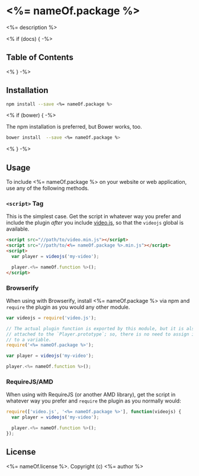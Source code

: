 # <%= nameOf.package %>

<%= description %>

<% if (docs) { -%>
## Table of Contents

<!-- START doctoc -->
<!-- END doctoc -->
<% } -%>
## Installation

```sh
npm install --save <%= nameOf.package %>
```
<% if (bower) { -%>

The npm installation is preferred, but Bower works, too.

```sh
bower install  --save <%= nameOf.package %>
```
<% } -%>

## Usage

To include <%= nameOf.package %> on your website or web application, use any of the following methods.

### `<script>` Tag

This is the simplest case. Get the script in whatever way you prefer and include the plugin _after_ you include [video.js][videojs], so that the `videojs` global is available.

```html
<script src="//path/to/video.min.js"></script>
<script src="//path/to/<%= nameOf.package %>.min.js"></script>
<script>
  var player = videojs('my-video');

  player.<%= nameOf.function %>();
</script>
```

### Browserify

When using with Browserify, install <%= nameOf.package %> via npm and `require` the plugin as you would any other module.

```js
var videojs = require('video.js');

// The actual plugin function is exported by this module, but it is also
// attached to the `Player.prototype`; so, there is no need to assign it
// to a variable.
require('<%= nameOf.package %>');

var player = videojs('my-video');

player.<%= nameOf.function %>();
```

### RequireJS/AMD

When using with RequireJS (or another AMD library), get the script in whatever way you prefer and `require` the plugin as you normally would:

```js
require(['video.js', '<%= nameOf.package %>'], function(videojs) {
  var player = videojs('my-video');

  player.<%= nameOf.function %>();
});
```

## License

<%= nameOf.license %>. Copyright (c) <%= author %>


[videojs]: http://videojs.com/
